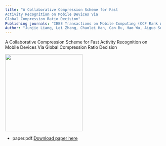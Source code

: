 ```yaml
---
title: "A Collaborative Compression Scheme for Fast
Activity Recognition on Mobile Devices Via
Global Compression Ratio Decision"
Publishing journals: "IEEE Transactions on Mobile Computing (CCF Rank A, IF=6.075)"
Author: "Junjie Liang, Lei Zhang, Chaolei Han, Can Bu, Hao Wu, Aiguo Song"
---
```

A Collaborative Compression Scheme for Fast
Activity Recognition on Mobile Devices Via
Global Compression Ratio Decision

<img align="center" width="250" src="https://l-junjie.github.io/liangjunjie.github.io/images/TMC.PNG" />

  - paper.pdf:[Download paper here](https://l-junjie.github.io/liangjunjie.github.io/files/A_Collaborative_Compression_Scheme_for_Fast_Activity_Recognition_on_Mobile_Devices_Via_Global_Compression_Ratio_Decision.pdf)
